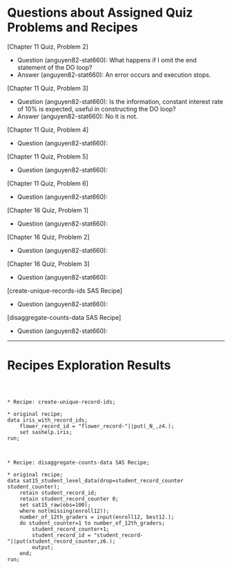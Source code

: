 
# Questions about Assigned Quiz Problems and Recipes



[Chapter 11 Quiz, Problem 2]
* Question (anguyen82-stat660): What happens if I omit the end statement of the DO loop?
* Answer (anguyen82-stat660): An error occurs and execution stops.



[Chapter 11 Quiz, Problem 3]
* Question (anguyen82-stat660): Is the information, constant interest rate of 10% is expected, useful in constructing
the DO loop?
* Answer (anguyen82-stat660): No it is not.



[Chapter 11 Quiz, Problem 4]
* Question (anguyen82-stat660): 



[Chapter 11 Quiz, Problem 5]
* Question (anguyen82-stat660):



[Chapter 11 Quiz, Problem 6]
* Question (anguyen82-stat660):



[Chapter 16 Quiz, Problem 1]
* Question (anguyen82-stat660):



[Chapter 16 Quiz, Problem 2]
* Question (anguyen82-stat660):



[Chapter 16 Quiz, Problem 3]
* Question (anguyen82-stat660):



[create-unique-records-ids SAS Recipe]
* Question (anguyen82-stat660): 



[disaggregate-counts-data SAS Recipe]
* Question (anguyen82-stat660):



***



# Recipes Exploration Results



```SAS



* Recipe: create-unique-record-ids;

* original recipe;
data iris_with_record_ids;
    flower_record_id = "flower_record-"||put(_N_,z4.);
	set sashelp.iris;
run;



* Recipe: disaggregate-counts-data SAS Recipe;

* original recipe;
data sat15_student_level_data(drop=student_record_counter student_counter);
    retain student_record_id;
	retain student_record_counter 0;
	set sat15_raw(obs=100);
	where not(missing(enroll12));
	number_of_12th_graders = input(enroll12, best12.);
	do student_counter=1 to number_of_12th_graders;
	    student_record_counter+1;
		student_record_id = "student_record-"||put(student_record_counter,z6.);
		output;
	end;
run;

```
